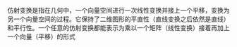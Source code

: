 仿射变换是指在几何中，一个向量空间进行一次线性变换并接上一个平移，变换为另一个向量空间的过程。它保持了二维图形的平直性（直线变换之后依然是直线）和平行性。一个任意的仿射变换都能表示为乘以一个矩阵（线性变换）接着再加上一个向量（平移）的形式

